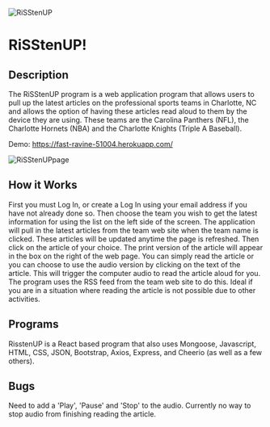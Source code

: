 ![RiSStenUP](https://user-images.githubusercontent.com/51678140/71005169-2dec9100-20b1-11ea-86c5-586b0c1e22e6.png)

# RiSStenUP!

## Description
The RiSStenUP program is a web application program that allows users to pull up the latest articles on the professional sports teams in Charlotte, NC and allows the option of having these articles read aloud to them by the device they are using. These teams are the Carolina Panthers (NFL), the Charlotte Hornets (NBA) and the Charlotte Knights (Triple A Baseball).

Demo: https://fast-ravine-51004.herokuapp.com/

![RiSStenUPpage](https://user-images.githubusercontent.com/51678140/71005282-68562e00-20b1-11ea-87d1-f93b92fe4c38.jpg)

## How it Works

First you must Log In, or create a Log In using your email address if you have not already done so. Then choose the team you wish to get the latest information for using the list on the left side of the screen. The application will pull in the latest articles from the team web site when the team name is clicked. These articles will be updated anytime the page is refreshed. Then click on the article of your choice. The print version of the article will appear in the box on the right of the web page. You can simply read the article or you can choose to use the audio version by clicking on the text of the article. This will trigger the computer audio to read the article aloud for you. The program uses the RSS feed from the team web site to do this. Ideal if you are in a situation where reading the article is not possible due to other activities.

## Programs

RisstenUP is a React based program that also uses Mongoose, Javascript, HTML, CSS, JSON, Bootstrap, Axios, Express, and Cheerio (as well as a few others).

## Bugs

Need to add a 'Play', 'Pause' and 'Stop' to the audio. Currently no way to stop audio from finishing reading the article.
